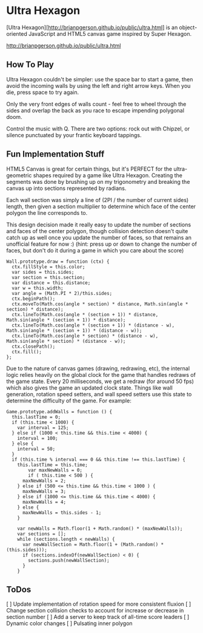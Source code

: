 # Ultra Hexagon

[Ultra Hexagon][http://brianpgerson.github.io/public/ultra.html] is an object-oriented JavaScript and HTML5 canvas game inspired by Super Hexagon.

http://brianpgerson.github.io/public/ultra.html

## How To Play

Ultra Hexagon couldn't be simpler: use the space bar to start a game, then avoid the incoming walls by using the left and right arrow keys. When you die, press space to try again.

Only the very front edges of walls count - feel free to wheel through the sides and overlap the back as you race to escape impending polygonal doom.

Control the music with Q. There are two options: rock out with Chipzel, or silence punctuated by your frantic keyboard tappings.

## Fun Implementation Stuff

HTML5 Canvas is great for certain things, but it's PERFECT for the ultra-geometric shapes required by a game like Ultra Hexagon. Creating the segments was done by brushing up on my trigonometry and breaking the canvas up into sections represented by radians.

Each wall section was simply a line of (2PI / the number of current sides) length, then given a section multiplier to determine which face of the center polygon the line corresponds to.

This design decision made it really easy to update the number of sections and faces of the center polygon, though collision detection doesn't quite catch up as well once you update the number of faces, so that remains an unofficial feature for now :) (hint: press up or down to change the number of faces, but don't do it during a game in which you care about the score)

```
Wall.prototype.draw = function (ctx) {
  ctx.fillStyle = this.color;
  var sides = this.sides;
  var section = this.section;
  var distance = this.distance;
  var w = this.width;
  var angle = (Math.PI * 2)/this.sides;
  ctx.beginPath();
  ctx.moveTo(Math.cos(angle * section) * distance, Math.sin(angle * section) * distance);
  ctx.lineTo(Math.cos(angle * (section + 1)) * distance, Math.sin(angle * (section + 1)) * distance);
  ctx.lineTo(Math.cos(angle * (section + 1)) * (distance - w), Math.sin(angle * (section + 1)) * (distance - w));
  ctx.lineTo(Math.cos(angle * section) * (distance - w), Math.sin(angle * section) * (distance - w));
  ctx.closePath();
  ctx.fill();
};
```

Due to the nature of canvas games (drawing, redrawing, etc), the internal logic relies heavily on the global clock for the game that handles redraws of the game state. Every 20 milliseconds, we get a redraw (for around 50 fps) which also gives the game an updated clock state. Things like wall generation, rotation speed setters, and wall speed setters use this state to determine the difficulty of the game. For example:

```
Game.prototype.addWalls = function () {
  this.lastTime = 0;
  if (this.time < 1000) {
    var interval = 125;
  } else if (1000 < this.time && this.time < 4000) {
    interval = 100;
  } else {
    interval = 50;
  }
  if (this.time % interval === 0 && this.time !== this.lastTime) {
    this.lastTime = this.time;
		var maxNewWalls = 0;
		if ( this.time < 500 ) {
      maxNewWalls = 2;
    } else if (500 <= this.time && this.time < 1000 ) {
      maxNewWalls = 3;
    } else if (1000 <= this.time && this.time < 4000) {
      maxNewWalls = 4;
    } else {
      maxNewWalls = this.sides - 1;
    }

    var newWalls = Math.floor(1 + Math.random() * (maxNewWalls));
    var sections = [];
    while (sections.length < newWalls) {
      var newWallSection = Math.floor(1 + (Math.random() * (this.sides)));
      if (sections.indexOf(newWallSection) < 0) {
        sections.push(newWallSection);
      }
    }
```

## ToDos

[ ] Update implementation of rotation speed for more consistent fluxion
[ ] Change section collision checks to account for increase or decrease in section number
[ ] Add a server to keep track of all-time score leaders
[ ] Dynamic color changes
[ ] Pulsating inner polygon
